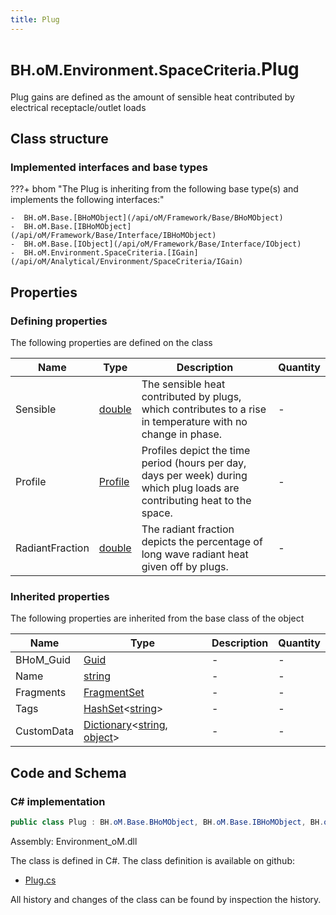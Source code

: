 ```yaml
---
title: Plug
---
```


# <small>BH.oM.Environment.SpaceCriteria.</small>**Plug**

Plug gains are defined as the amount of sensible heat contributed by electrical receptacle/outlet loads

## Class structure

### Implemented interfaces and base types

???+ bhom "The Plug is inheriting from the following base type(s) and implements the following interfaces:"

    -  BH.oM.Base.[BHoMObject](/api/oM/Framework/Base/BHoMObject)
    -  BH.oM.Base.[IBHoMObject](/api/oM/Framework/Base/Interface/IBHoMObject)
    -  BH.oM.Base.[IObject](/api/oM/Framework/Base/Interface/IObject)
    -  BH.oM.Environment.SpaceCriteria.[IGain](/api/oM/Analytical/Environment/SpaceCriteria/IGain)


## Properties



### Defining properties

The following properties are defined on the class

| Name             | Type             | Description      | Quantity         |
|------------------|------------------|------------------|------------------|
| Sensible | [double](https://learn.microsoft.com/en-us/dotnet/api/System.Double?view=netstandard-2.0) | The sensible heat contributed by plugs, which contributes to a rise in temperature with no change in phase. | - |
| Profile | [Profile](/api/oM/Analytical/Environment/SpaceCriteria/Profile) | Profiles depict the time period (hours per day, days per week) during which plug loads are contributing heat to the space. | - |
| RadiantFraction | [double](https://learn.microsoft.com/en-us/dotnet/api/System.Double?view=netstandard-2.0) | The radiant fraction depicts the percentage of long wave radiant heat given off by plugs. | - |


### Inherited properties
The following properties are inherited from the base class of the object

| Name             | Type             | Description      | Quantity         |
|------------------|------------------|------------------|------------------|
| BHoM_Guid | [Guid](https://learn.microsoft.com/en-us/dotnet/api/System.Guid?view=netstandard-2.0) | - | - |
| Name | [string](https://learn.microsoft.com/en-us/dotnet/api/System.String?view=netstandard-2.0) | - | - |
| Fragments | [FragmentSet](/api/oM/Framework/Base/FragmentSet) | - | - |
| Tags | [HashSet](https://learn.microsoft.com/en-us/dotnet/api/System.Collections.Generic.HashSet-1?view=netstandard-2.0)&lt;[string](https://learn.microsoft.com/en-us/dotnet/api/System.String?view=netstandard-2.0)&gt; | - | - |
| CustomData | [Dictionary](https://learn.microsoft.com/en-us/dotnet/api/System.Collections.Generic.Dictionary-2?view=netstandard-2.0)&lt;[string](https://learn.microsoft.com/en-us/dotnet/api/System.String?view=netstandard-2.0), [object](https://learn.microsoft.com/en-us/dotnet/api/System.Object?view=netstandard-2.0)&gt; | - | - |


## Code and Schema

### C# implementation

``` C# title="C#"
public class Plug : BH.oM.Base.BHoMObject, BH.oM.Base.IBHoMObject, BH.oM.Base.IObject, BH.oM.Environment.SpaceCriteria.IGain
```

Assembly: Environment_oM.dll

The class is defined in C#. The class definition is available on github:

- [Plug.cs](https://github.com/BHoM/BHoM/blob/develop/Environment_oM/SpaceCriteria\Plug.cs)

All history and changes of the class can be found by inspection the history.

